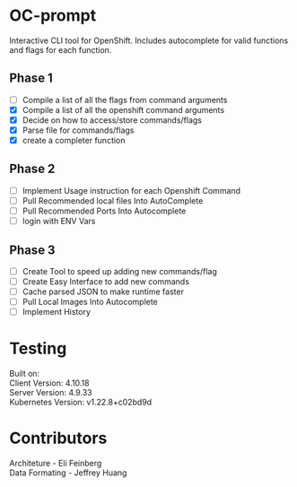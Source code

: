 # OC-prompt
Interactive CLI tool for OpenShift. Includes autocomplete for valid functions and flags for each function.

## Phase 1 
- [ ] Compile a list of all the flags from command arguments
- [x] Compile a list of all the openshift command arguments
- [x] Decide on how to access/store commands/flags
- [x] Parse file for commands/flags 
- [x] create a completer function
## Phase 2
- [ ] Implement Usage instruction for each Openshift Command
- [ ] Pull Recommended local files Into AutoComplete
- [ ] Pull Recommended Ports Into Autocomplete
- [ ] login with ENV Vars

## Phase 3
- [ ] Create Tool to speed up adding new commands/flag
- [ ] Create Easy Interface to add new commands
- [ ] Cache parsed JSON to make runtime faster
- [ ] Pull Local Images Into Autocomplete
- [ ] Implement History

# Testing
Built on: <br />
        Client Version: 4.10.18 <br />
        Server Version: 4.9.33 <br />
        Kubernetes Version: v1.22.8+c02bd9d <br />

# Contributors
Architeture - Eli Feinberg <br />
Data Formating - Jeffrey Huang <br />